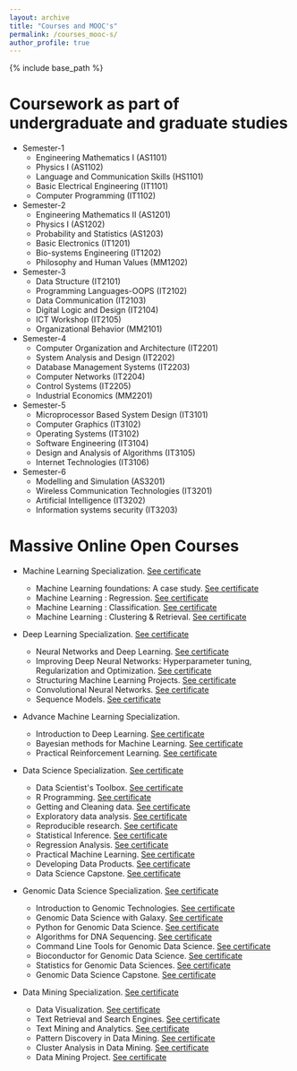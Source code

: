 ```yaml
---
layout: archive
title: "Courses and MOOC's"
permalink: /courses_mooc-s/
author_profile: true
---
```




{% include base_path %}

Coursework as part of undergraduate and graduate studies
======
* Semester-1
  * Engineering Mathematics I (AS1101)
  * Physics I (AS1102)
  * Language and Communication Skills (HS1101)
  * Basic Electrical Engineering (IT1101)
  * Computer Programming (IT1102)
* Semester-2
  * Engineering Mathematics II (AS1201)
  * Physics I (AS1202)
  * Probability and Statistics (AS1203)
  * Basic Electronics (IT1201)
  * Bio-systems Engineering (IT1202)
  * Philosophy and Human Values (MM1202)
* Semester-3
  * Data Structure (IT2101)
  * Programming Languages-OOPS (IT2102)
  * Data Communication (IT2103)
  * Digital Logic and Design (IT2104)
  * ICT Workshop (IT2105)
  * Organizational Behavior (MM2101)
* Semester-4
  * Computer Organization and Architecture (IT2201)
  * System Analysis and Design (IT2202)
  * Database Management Systems (IT2203)
  * Computer Networks (IT2204)
  * Control Systems (IT2205)
  * Industrial Economics (MM2201)
* Semester-5
  * Microprocessor Based System Design (IT3101)
  * Computer Graphics (IT3102)
  * Operating Systems (IT3102)
  * Software Engineering (IT3104)
  * Design and Analysis of Algorithms (IT3105)
  * Internet Technologies (IT3106)
* Semester-6
  * Modelling and Simulation (AS3201)
  * Wireless Communication Technologies (IT3201)
  * Artificial Intelligence (IT3202)
  * Information systems security (IT3203)
  

Massive Online Open Courses
======
* Machine Learning Specialization. [See certificate](https://www.coursera.org/account/accomplishments/specialization/certificate/KF2PPB69JZF3)
  * Machine Learning foundations: A case study. [See certificate](https://www.coursera.org/account/accomplishments/certificate/7GYJ74PBF4ZE)
  * Machine Learning : Regression. [See certificate](https://www.coursera.org/account/accomplishments/verify/BLFMNA38RRSN)
  * Machine Learning : Classification. [See certificate](https://www.coursera.org/account/accomplishments/certificate/ZGXNEMK578TG)
  * Machine Learning : Clustering & Retrieval. [See certificate](https://www.coursera.org/account/accomplishments/certificate/QKMVBHDVZ5B9)

* Deep Learning Specialization. [See certificate](https://www.coursera.org/account/accomplishments/specialization/certificate/UAU2HQLRJDWT)
  * Neural Networks and Deep Learning. [See certificate](https://www.coursera.org/account/accomplishments/certificate/TGPVEQJKJVGF)
  * Improving Deep Neural Networks: Hyperparameter tuning, Regularization and Optimization. [See certificate](https://www.coursera.org/account/accomplishments/certificate/3XN4D87N8XDN)
  * Structuring Machine Learning Projects. [See certificate](https://www.coursera.org/account/accomplishments/certificate/8D33CYPTJAXN)
  * Convolutional Neural Networks. [See certificate](https://www.coursera.org/account/accomplishments/certificate/6LVUJRKBAU9U)
  * Sequence Models. [See certificate](https://www.coursera.org/account/accomplishments/certificate/MRSFG9SAE7L6)

* Advance Machine Learning Specialization. 
  * Introduction to Deep Learning. [See certificate](https://www.coursera.org/account/accomplishments/certificate/VZJVCAV23B9C)
  * Bayesian methods for Machine Learning. [See certificate](https://www.coursera.org/account/accomplishments/certificate/SEHYZJ29Z3JZ)
  * Practical Reinforcement Learning. [See certificate](https://www.coursera.org/account/accomplishments/certificate/QBTKY5DPRYBW)

* Data Science Specialization. [See certificate](https://www.coursera.org/account/accomplishments/specialization/ZHU4E6SXGDED)
  * Data Scientist's Toolbox. [See certificate](https://www.coursera.org/account/accomplishments/certifiate/ESFV8AWUD6)
  * R Programming. [See certificate](https://www.coursera.org/account/accomplishments/certificate/JSUY4BTY87)
  * Getting and Cleaning data. [See certificate](https://www.coursera.org/account/accomplishments/certificate/AXZD3JQPRV)
  * Exploratory data analysis. [See certificate](https://www.coursera.org/account/accomplishments/certificate/9UWWJ6WGRE72)
  * Reproducible research. [See certificate](https://www.coursera.org/account/accomplishments/certificate/MSYTKGW56YJ5)
  * Statistical Inference. [See certificate](https://www.coursera.org/account/accomplishments/certificate/NX8B7JQZULM6)
  * Regression Analysis. [See certificate](https://www.coursera.org/account/accomplishments/certificate/FECBA2F5S8ZH)
  * Practical Machine Learning. [See certificate](https://www.coursera.org/account/accomplishments/certificate/5USCRKEBRFSA)
  * Developing Data Products. [See certificate](https://www.coursera.org/account/accomplishments/certificate/Y9KHJBAXQQ39)
  * Data Science Capstone. [See certificate](https://www.coursera.org/account/accomplishments/certificate/JHT8N4GAY6KF)

* Genomic Data Science Specialization. [See certificate](https://www.coursera.org/account/accomplishments/specialization/KAZUEWXLRNWG)
  * Introduction to Genomic Technologies. [See certificate](https://www.coursera.org/account/accomplishments/certificate/WYU9HN4RU5B7)
  * Genomic Data Science with Galaxy. [See certificate](https://www.coursera.org/account/accomplishments/certificate/BGR929KPUXVH)
  * Python for Genomic Data Science. [See certificate](https://www.coursera.org/account/accomplishments/certificate/JD7K2CQDBB4F)
  * Algorithms for DNA Sequencing. [See certificate](https://www.coursera.org/account/accomplishments/certificate/KWGQXBMLBKSR)
  * Command Line Tools for Genomic Data Science. [See certificate](https://www.coursera.org/account/accomplishments/certificate/5WQFBV3YYSU6)
  * Bioconductor for Genomic Data Science. [See certificate](https://www.coursera.org/account/accomplishments/certificate/6Q53DGQS8LAN)
  * Statistics for Genomic Data Sciences. [See certificate](https://www.coursera.org/account/accomplishments/certificate/T9CBBFTA5R5N)
  * Genomic Data Science Capstone. [See certificate](https://www.coursera.org/account/accomplishments/certificate/2ATKP68VT3U7)

* Data Mining Specialization. [See certificate](https://www.coursera.org/account/accomplishments/specialization/QZNGJXWGV69A)
  * Data Visualization. [See certificate](https://www.coursera.org/account/accomplishments/certificate/ZUC98SLBCPPD)
  * Text Retrieval and Search Engines. [See certificate](https://www.coursera.org/account/accomplishments/certificate/JYNJKST9LZ7Y)
  * Text Mining and Analytics. [See certificate](https://www.coursera.org/account/accomplishments/certificate/6KA4F6TGNHVE)
  * Pattern Discovery in Data Mining. [See certificate](https://www.coursera.org/account/accomplishments/certificate/4YR85CQKC63D)
  * Cluster Analysis in Data Mining. [See certificate](https://www.coursera.org/account/accomplishments/certificate/A9HDBTDW4T6G)
  * Data Mining Project. [See certificate](https://www.coursera.org/account/accomplishments/certificate/Y35B978FV7MQ)
